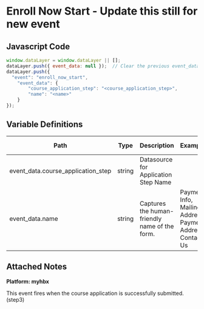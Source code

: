 # Enroll Now Start - Update this still for new event

### 

## Javascript Code
```js
window.dataLayer = window.dataLayer || [];
dataLayer.push({ event_data: null });  // Clear the previous event_data object.
dataLayer.push({
  "event": "enroll_now_start",
    "event_data": {
        "course_application_step": "<course_application_step>",
        "name": "<name>"
    }
});
```

## Variable Definitions

|Path|Type|Description|Example|Pattern|Min Length|Max Length|Minimum|Maximum|Multiple Of|
| --- | --- | --- | --- | --- | --- | --- | --- | --- | --- |
|event_data.course_application_step|string|Datasource for Application Step Name||||||||
|event_data.name|string|Captures the human-friendly name of the form.|Payment Info, Mailing Address, Payment Address, Contact Us|||||||

## Attached Notes

<p><strong>Platform: myhbx</strong></p>
<p>This event fires when the course application is successfully submitted. (step3)</p>
